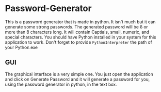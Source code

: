# Password-Generator
This is a password generator that is made in python. It isn't much but it can generate some strong passwords. The generated password will be 8 or more than 8 characters long. It will contain Captials, small, numeric, and special characters.
You should have Python installed in your system for this application to work. Don't forget to provide ``` PythonInterpreter ``` the path of your Python.exe
## GUI
The graphical interface is a very simple one. You just open the application and click on Generate Password and it will generate a password for you, using the password generator in python, in the text box.

